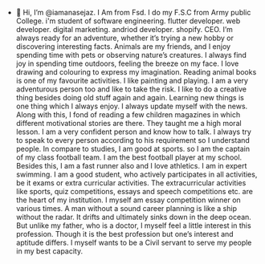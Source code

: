 - 👋 Hi, I’m @iamanasejaz.
I Am from Fsd.
I do my F.S.C from Army public College.
i'm student of software engineering.
flutter developer.
web developer.
digital marketing.
andriod developer.
shopify.
CEO.
I’m always ready for an adventure, whether it’s trying a new hobby or discovering interesting facts.
Animals are my friends, and I enjoy spending time with pets or observing nature’s creatures.
I always find joy in spending time outdoors, feeling the breeze on my face.
I love drawing and colouring to express my imagination.
Reading animal books is one of my favourite activities.
I like painting and playing.
I am a very adventurous person too and like to take the risk. I like to do a creative thing besides doing old stuff again and again. Learning new things is one thing which I always enjoy. I always update myself with the news.
Along with this, I fond of reading a few children magazines in which different motivational stories are there. They taught me a high moral lesson. I am a very confident person and know how to talk. I always try to speak to every person according to his requirement so I understand people.
In compare to studies, I am good at sports. so I am the captain of my class football team. I am the best football player at my school. Besides this, I am a fast runner also and I love athletics. I am in expert swimming.
I am a good student, who actively participates in all activities, be it exams or extra curricular activities. The extracurricular activities like sports, quiz competitions, essays and speech competitions etc. are the heart of my institution. I myself am essay competition winner on various times.
A man without a sound career planning is like a ship without the radar. It drifts and ultimately sinks down in the deep ocean. But unlike my father, who is a doctor, I myself feel a little interest in this profession. Though it is the best profession but one’s interest and aptitude differs. I myself wants to be a Civil servant to serve my people in my best capacity.
